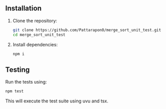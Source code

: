 ## Installation

1. Clone the repository:
   ```bash
   git clone https://github.com/Pattarapon0/merge_sort_unit_test.git
   cd merge_sort_unit_test
   ```

2. Install dependencies:
   ```bash
   npm i
   ```
## Testing

Run the tests using:

```bash
npm test
```

This will execute the test suite using uvu and tsx.